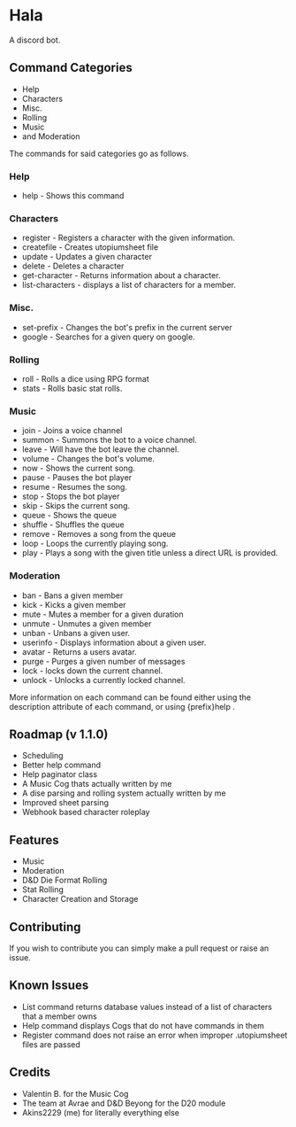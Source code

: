 # Hala
A discord bot.

## Command Categories

- Help
- Characters
- Misc.
- Rolling
- Music
- and Moderation

The commands for said categories go as follows.

### Help
- help - Shows this command

### Characters

- register - Registers a character with the given information.
- createfile - Creates utopiumsheet file
- update - Updates a given character
- delete - Deletes a character
- get-character - Returns information about a character.
- list-characters - displays a list of characters for a member.

### Misc.
- set-prefix - Changes the bot's prefix in the current server
- google - Searches for a given query on google.

### Rolling
- roll - Rolls a dice using RPG format
- stats - Rolls basic stat rolls.

### Music

- join - Joins a voice channel
- summon - Summons the bot to a voice channel.
- leave - Will have the bot leave the channel.
- volume - Changes the bot's volume.
- now - Shows the current song.
- pause - Pauses the bot player
- resume - Resumes the song.
- stop - Stops the bot player
- skip - Skips the current song.
- queue - Shows the queue
- shuffle - Shuffles the queue
- remove - Removes a song from the queue
- loop - Loops the currently playing song.
- play - Plays a song with the given title unless a direct URL is provided.

### Moderation
- ban - Bans a given member
- kick - Kicks a given member
- mute - Mutes a member for a given duration
- unmute - Unmutes a given member
- unban - Unbans a given user.
- userinfo - Displays information about a given user.
- avatar - Returns a users avatar.
- purge - Purges a given number of messages
- lock - locks down the current channel.
- unlock - Unlocks a currently locked channel.

More information on each command can be found either using the description attribute of each command, or using {prefix}help <command>.

## Roadmap (v 1.1.0)

- Scheduling
- Better help command
- Help paginator class
- A Music Cog thats actually written by me
- A dise parsing and rolling system actually written by me
- Improved sheet parsing
- Webhook based character roleplay

## Features

- Music
- Moderation
- D&D Die Format Rolling
- Stat Rolling
- Character Creation and Storage

## Contributing

If you wish to contribute you can simply make a pull request or raise an issue.

## Known Issues

- List command returns database values instead of a list of characters that a member owns
- Help command displays Cogs that do not have commands in them
- Register command does not raise an error when improper .utopiumsheet files are passed

## Credits

- Valentin B. for the Music Cog
- The team at Avrae and D&D Beyong for the D20 module
- Akins2229 (me) for literally everything else
